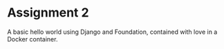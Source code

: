 # Assignment 2
 A basic hello world using Django and Foundation, contained with love in a Docker container.
